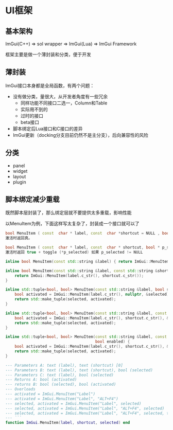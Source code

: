 # UI框架

## 基本架构

ImGui(C++) => sol wrapper => ImGui(Lua) => ImGui Framework

框架主要是做一个薄封装和分类，便于开发

## 薄封装

ImGui接口本身都是全局函数，有两个问题：
* 没有做分类，量很大，从开发者角度有一些冗余
  * 同样功能不同接口二选一，Column和Table
  * 实际用不到的
  * 过时的接口
  * beta接口
* 脚本绑定后Lua接口和C接口的差异
* ImGui更新（docking分支目前仍然不是主分支），后向兼容性的风险

## 分类

* panel
* widget
* layout
* plugin

## 脚本绑定减少重载

既然脚本层封装了，那么绑定层就不要提供太多重载，影响性能

以MenuItem为例，下面这样写太复杂了，封装成一个接口就可以了

```cpp
bool MenuItem ( const  char * label, const  char *shortcut = NULL , bool selected = false , bool enabled = true );  
激活时返回真。

bool MenuItem ( const  char * label, const  char * shortcut, bool * p_selected, bool enabled = true );    
激活时返回 true + toggle (*p_selected) 如果 p_selected != NULL
```

```cpp
inline bool MenuItem(const std::string &label) { return ImGui::MenuItem(label.c_str()); }

inline bool MenuItem(const std::string &label, const std::string &shortcut) {
    return ImGui::MenuItem(label.c_str(), shortcut.c_str());
}

inline std::tuple<bool, bool> MenuItem(const std::string &label, bool selected) {
    bool activated = ImGui::MenuItem(label.c_str(), nullptr, &selected);
    return std::make_tuple(selected, activated);
}

inline std::tuple<bool, bool> MenuItem(const std::string &label, const std::string &shortcut, bool selected) {
    bool activated = ImGui::MenuItem(label.c_str(), shortcut.c_str(), &selected);
    return std::make_tuple(selected, activated);
}

inline std::tuple<bool, bool> MenuItem(const std::string &label, const std::string &shortcut, bool selected,
                                       bool enabled) {
    bool activated = ImGui::MenuItem(label.c_str(), shortcut.c_str(), &selected, enabled);
    return std::make_tuple(selected, activated);
}
```

```lua
--- Parameters A: text (label), text (shortcut) [0]
--- Parameters B: text (label), text (shortcut), bool (selected)
--- Parameters C: text (label), bool (selected)
--- Returns A: bool (activated)
--- returns B: bool (selected), bool (activated)
--- Overloads
--- activated = ImGui.MenuItem("Label")
--- activated = ImGui.MenuItem("Label", "ALT+F4")
--- selected, activated = ImGui.MenuItem("Label", selected)
--- selected, activated = ImGui.MenuItem("Label", "ALT+F4", selected)
--- selected, activated = ImGui.MenuItem("Label", "ALT+F4", selected, true)
--- ```
function ImGui.MenuItem(label, shortcut, selected) end
```